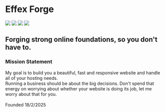 <h1>Effex Forge</h1>

<div>
  <img src="https://img.shields.io/badge/TypeScript-007ACC?style=for-the-badge&logo=typescript&logoColor=white" />
  <img src="https://img.shields.io/badge/React-20232A?style=for-the-badge&logo=react&logoColor=61DAFB" />
  <img src="https://img.shields.io/badge/Tailwind_CSS-38B2AC?style=for-the-badge&logo=tailwind-css&logoColor=white" />
  <img src="https://img.shields.io/badge/Material%20UI-007FFF?style=for-the-badge&logo=mui&logoColor=white" />
</div>

<h2>Forging strong online foundations, so you don't have to.</h2>

<h3>Mission Statement</h3>
<p>My goal is to build you a beautiful, fast and responsive website and handle all of your hosting needs.<br />Running a business should be about the big decisions. Don't spend that energy on worrying about whether your website is doing its job, let me worry about that for you.<br /><br />Founded 18/2/2025</p>
